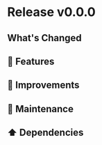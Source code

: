 # Release v0.0.0

## What's Changed


## 🚀 Features


## 🎯 Improvements


## 🧰 Maintenance


## ⬆️ Dependencies


